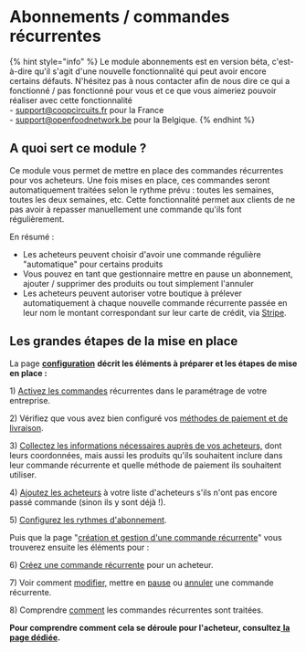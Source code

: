 # Abonnements / commandes récurrentes



{% hint style="info" %}
Le module abonnements est en version béta, c'est-à-dire qu'il s'agit d'une nouvelle fonctionnalité qui peut avoir encore certains défauts. N'hésitez pas à nous contacter afin de nous dire ce qui a fonctionné / pas fonctionné pour vous et ce que vous aimeriez pouvoir réaliser avec cette fonctionnalité \
\- support@coopcircuits.fr pour la France \
\- support@openfoodnetwork.be pour la Belgique.
{% endhint %}

## A quoi sert ce module ? <a href="#what-are-subscriptions" id="what-are-subscriptions"></a>

Ce module vous permet de mettre en place des commandes récurrentes pour vos acheteurs. Une fois mises en place, ces commandes seront automatiquement traitées selon le rythme prévu : toutes les semaines, toutes les deux semaines, etc. Cette fonctionnalité permet aux clients de ne pas avoir à repasser manuellement une commande qu'ils font régulièrement.

En résumé :

* Les acheteurs peuvent choisir d'avoir une commande régulière "automatique" pour certains produits
* Vous pouvez en tant que gestionnaire mettre en pause un abonnement, ajouter / supprimer des produits ou tout simplement l'annuler
* Les acheteurs peuvent autoriser votre boutique à prélever automatiquement à chaque nouvelle commande récurrente passée en leur nom le montant correspondant sur leur carte de crédit, via [Stripe](broken-reference).

## Les grandes étapes de la mise en place <a href="#steps-to-set-up-subscriptions" id="steps-to-set-up-subscriptions"></a>

La page [**configuration**](broken-reference) **décrit les éléments à préparer et les étapes de mise en place :**

1\) [Activez les commandes](broken-reference) récurrentes dans le paramétrage de votre entreprise.

2\) Vérifiez que vous avez bien configuré vos [méthodes de paiement et de livraison](broken-reference).

3\) [Collectez les informations nécessaires auprès de vos acheteurs,](broken-reference) dont leurs coordonnées, mais aussi les produits qu'ils souhaitent inclure dans leur commande récurrente et quelle méthode de paiement ils souhaitent utiliser.&#x20;

4\) [Ajoutez les acheteurs](broken-reference) à votre liste d'acheteurs s'ils n'ont pas encore passé commande (sinon ils y sont déjà !).

5\) [Configurez les rythmes d'abonnement](broken-reference).

Puis que la page "[création et gestion d'une commande récurrente](broken-reference)" vous trouverez ensuite les éléments pour :

6\) [Créez une commande récurrente](broken-reference) pour un acheteur.

7\) Voir comment [modifier,](broken-reference) mettre en [pause](broken-reference) ou [annuler](broken-reference) une commande récurrente.

8\) Comprendre [comment](broken-reference) les commandes récurrentes sont traitées.

**Pour comprendre comment cela se déroule pour l'acheteur, consultez**[ **la page dédiée**](broken-reference)**.**
